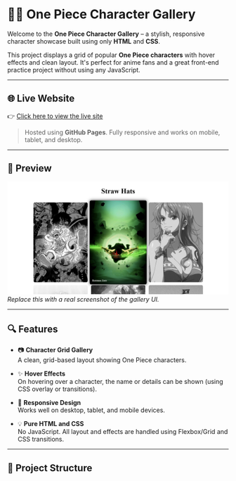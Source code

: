 # 🏴‍☠️ One Piece Character Gallery

Welcome to the **One Piece Character Gallery** – a stylish, responsive character showcase built using only **HTML** and **CSS**.

This project displays a grid of popular **One Piece characters** with hover effects and clean layout. It's perfect for anime fans and a great front-end practice project without using any JavaScript.

---

## 🌐 Live Website

👉 [Click here to view the live site](https://straw-hats-gallery.netlify.app/)

> Hosted using **GitHub Pages**. Fully responsive and works on mobile, tablet, and desktop.

---

## 📸 Preview

![Preview Screenshot](Images/preview.png)  
*Replace this with a real screenshot of the gallery UI.*

---

## 🔍 Features

- 📷 **Character Grid Gallery**  
  A clean, grid-based layout showing One Piece characters.

- ✨ **Hover Effects**  
  On hovering over a character, the name or details can be shown (using CSS overlay or transitions).

- 📱 **Responsive Design**  
  Works well on desktop, tablet, and mobile devices.

- 💡 **Pure HTML and CSS**  
  No JavaScript. All layout and effects are handled using Flexbox/Grid and CSS transitions.

---

## 📁 Project Structure


